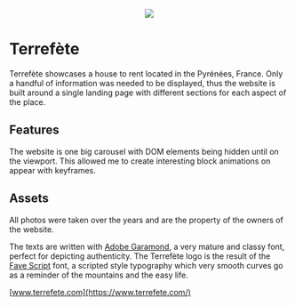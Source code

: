 <p align="center">
  <img src="https://i.imgur.com/o5KYFUW.png">
</p>

# Terrefète

Terrefète showcases a house to rent located in the Pyrénées, France. Only a handful of information was needed to be displayed, thus the website is built around a single landing page with different sections for each aspect of the place.

## Features

The website is one big carousel with DOM elements being hidden until on the viewport. This allowed me to create interesting block animations on appear with keyframes.

## Assets

All photos were taken over the years and are the property of the owners of the website.

The texts are written with [Adobe Garamond](https://fonts.adobe.com/fonts/adobe-garamond), a very mature and classy font, perfect for depicting authenticity. The Terrefète logo is the result of the [Fave Script](https://fonts.adobe.com/fonts/fave) font, a scripted style typography which very smooth curves go as a reminder of the mountains and the easy life.

[www.terrefete.com](https://www.terrefete.com/)
